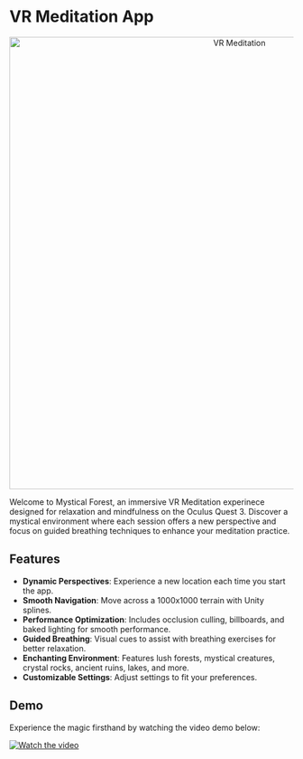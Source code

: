 # VR Meditation App

<p align="center">
  <img src="https://github.com/user-attachments/assets/5c3cb45e-dee6-4a8f-a222-bf2915a79bc8" alt="VR Meditation" width="800"/>
</p>

Welcome to Mystical Forest, an immersive VR Meditation experinece designed for relaxation and mindfulness on the Oculus Quest 3. Discover a mystical environment where each session offers a new perspective and focus on guided breathing techniques to enhance your meditation practice.

## Features

- **Dynamic Perspectives**: Experience a new location each time you start the app.
- **Smooth Navigation**: Move across a 1000x1000 terrain with Unity splines.
- **Performance Optimization**: Includes occlusion culling, billboards, and baked lighting for smooth performance.
- **Guided Breathing**: Visual cues to assist with breathing exercises for better relaxation.
- **Enchanting Environment**: Features lush forests, mystical creatures, crystal rocks, ancient ruins, lakes, and more.
- **Customizable Settings**: Adjust settings to fit your preferences.

## Demo

Experience the magic firsthand by watching the video demo below:

[![Watch the video](https://github.com/user-attachments/assets/1be4dce4-b1b2-40cc-866a-1441b7945b05)](https://www.youtube.com/watch?v=Ye2SrpA48Dg)

